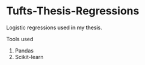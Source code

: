 # Tufts-Thesis-Regressions

Logistic regressions used in my thesis. 

Tools used
1. Pandas
2. Scikit-learn
